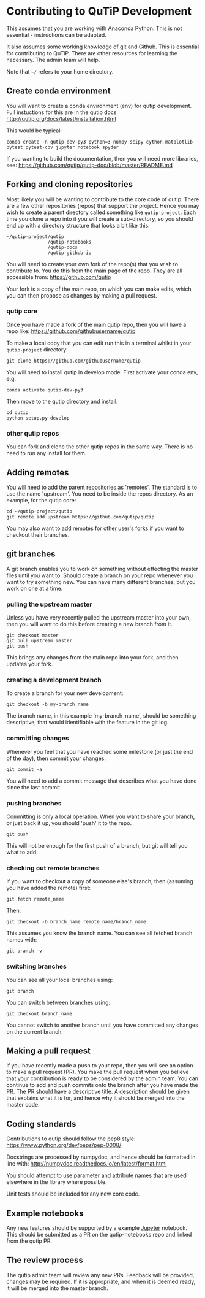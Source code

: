 # Contributing to QuTiP Development

This assumes that you are working with Anaconda Python. This is not essential - instructions can be adapted.

It also assumes some working knowledge of git and Github. This is essential for contributing to QuTiP.
There are other resources for learning the necessary. The admin team will help.

Note that `~/` refers to your home directory.

## Create conda environment

You will want to create a conda environment (env) for qutip development.
Full instuctions for this are in the qutip docs
http://qutip.org/docs/latest/installation.html

This would be typical:

```
conda create -n qutip-dev-py3 python=3 numpy scipy cython matplotlib pytest pytest-cov jupyter notebook spyder
```

If you wanting to build the documentation, then you will need more libraries, see:
https://github.com/qutip/qutip-doc/blob/master/README.md

## Forking and cloning repositories

Most likely you will be wanting to contribute to the core code of qutip.
There are a few other repositories (repos) that support the project.
Hence you may wish to create a parent directory called something like `qutip-project`.
Each time you clone a repo into it you will create a sub-directory,
so you should end up with a directory structure that looks a bit like this:

```
~/qutip-project/qutip
               /qutip-notebooks
               /qutip-docs
               /qutip-github-io
```

You will need to create your own fork of the repo(s) that you wish to contribute to.
You do this from the main page of the repo. They are all accessible from:
https://github.com/qutip

Your fork is a copy of the main repo, on which you can make edits,
which you can then propose as changes by making a pull request.

### qutip core

Once you have made a fork of the main qutip repo, then you will have a repo like:
https://github.com/githubusername/qutip

To make a local copy that you can edit run this in a terminal whilst in your `qutip-project` directory:

```
git clone https://github.com/githubusername/qutip
```

You will need to install qutip in develop mode. First activate your conda env, e.g.

```
conda activate qutip-dev-py3
```

Then move to the qutip directory and install:

```
cd qutip
python setup.py develop
```

### other qutip repos

You can fork and clone the other qutip repos in the same way. There is no need to run any install for them.

## Adding remotes

You will need to add the parent repositories as 'remotes'. The standard is to use the name 'upstream'.
You need to be inside the repos directory. As an example, for the qutip core:

```
cd ~/qutip-project/qutip
git remote add upstream https://github.com/qutip/qutip
```

You may also want to add remotes for other user's forks if you want to checkout their branches.

## git branches

A git branch enables you to work on something without effecting the master files until you want to.
Should create a branch on your repo whenever you want to try something new.
You can have many different branches, but you work on one at a time.

### pulling the upstream master

Unless you have very recently pulled the upstream master into your own,
then you will want to do this before creating a new branch from it.

```
git checkout master
git pull upstream master
git push
```

This brings any changes from the main repo into your fork, and then updates your fork.

### creating a development branch

To create a branch for your new development:

```
git checkout -b my-branch_name
```

The branch name, in this example 'my-branch_name', should be something descriptive,
that would identifiable with the feature in the git log.

### committing changes

Whenever you feel that you have reached some milestone (or just the end of the day),
then commit your changes.

```
git commit -a
```

You will need to add a commit message that describes what you have done since the last commit.

### pushing branches

Committing is only a local operation. When you want to share your branch, or just back it up,
you should 'push' it to the repo.

```
git push
```

This will not be enough for the first push of a branch, but git will tell you what to add.

### checking out remote branches

If you want to checkout a copy of someone else's branch, then (assuming you have added the remote) first:

```
git fetch remote_name
```

Then:

```
git checkout -b branch_name remote_name/branch_name
```

This assumes you know the branch name. You can see all fetched branch names with:

```
git branch -v
```

### switching branches

You can see all your local branches using:

```
git branch
```

You can switch between branches using:

```
git checkout branch_name
```

You cannot switch to another branch until you have committed any changes on the current branch.

## Making a pull request

If you have recently made a push to your repo, then you will see an option to make a pull request (PR).
You make the pull request when you believe that your contribution is ready to be considered by the admin team.
You can continue to add and push commits onto the branch after you have made the PR.
The PR should have a descriptive title. A description should be given that explains what it is for,
and hence why it should be merged into the master code.

## Coding standards

Contributions to qutip should follow the pep8 style:
https://www.python.org/dev/peps/pep-0008/

Docstrings are processed by numpydoc, and hence should be formatted in line with:
http://numpydoc.readthedocs.io/en/latest/format.html

You should attempt to use parameter and attribute names that are used elsewhere in the library where possible.

Unit tests should be included for any new core code.

## Example notebooks

Any new features should be supported by a example [Jupyter](http://jupyter.org/) notebook.
This should be submitted as a PR on the qutip-notebooks repo and linked from the qutip PR.

## The review process

The qutip admin team will review any new PRs. Feedback will be provided, changes may be required.
If it is appropriate, and when it is deemed ready, it will be merged into the master branch.
